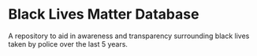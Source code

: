 # Black Lives Matter Database

A repository to aid in awareness and transparency surrounding black lives taken by police over the last 5 years.
